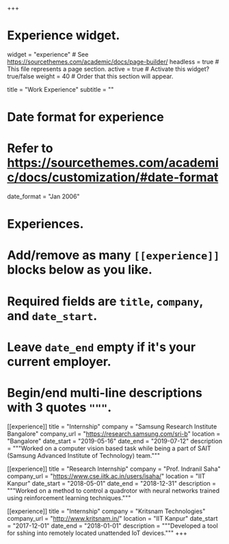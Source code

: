 +++
# Experience widget.
widget = "experience"  # See https://sourcethemes.com/academic/docs/page-builder/
headless = true  # This file represents a page section.
active = true  # Activate this widget? true/false
weight = 40  # Order that this section will appear.

title = "Work Experience"
subtitle = ""

# Date format for experience
#   Refer to https://sourcethemes.com/academic/docs/customization/#date-format
date_format = "Jan 2006"

# Experiences.
#   Add/remove as many `[[experience]]` blocks below as you like.
#   Required fields are `title`, `company`, and `date_start`.
#   Leave `date_end` empty if it's your current employer.
#   Begin/end multi-line descriptions with 3 quotes `"""`.
[[experience]]
  title = "Internship"
  company = "Samsung Research Institute Bangalore"
  company_url = "https://research.samsung.com/sri-b"
  location = "Bangalore"
  date_start = "2019-05-16"
  date_end = "2019-07-12"
  description = """Worked on a computer vision based task while being a part of SAIT (Samsung Advanced Institute of Technology) team."""

[[experience]]
  title = "Research Internship"
  company = "Prof. Indranil Saha"
  company_url = "https://www.cse.iitk.ac.in/users/isaha/"
  location = "IIT Kanpur"
  date_start = "2018-05-01"
  date_end = "2018-12-31"
  description = """Worked on a method to control a quadrotor with neural networks trained using reinforcement learning techniques."""

[[experience]]
  title = "Internship"
  company = "Kritsnam Technologies"
  company_url = "http://www.kritsnam.in/"
  location = "IIT Kanpur"
  date_start = "2017-12-01"
  date_end = "2018-01-01"
  description = """Developed a tool for sshing into remotely located unattended IoT devices."""
+++
